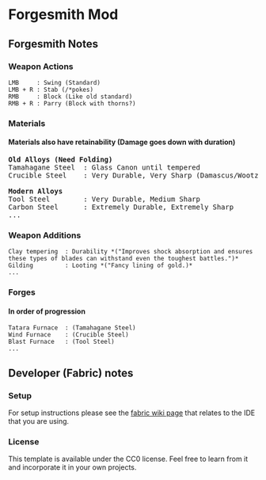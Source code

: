 # Forgesmith Mod

## Forgesmith Notes

### Weapon Actions

    LMB     : Swing (Standard)
    LMB + R : Stab (/*pokes)
    RMB     : Block (Like old standard)
    RMB + R : Parry (Block with thorns?)

### Materials
#### Materials also have retainability (Damage goes down with duration)

<pre>
<b>Old Alloys (Need Folding)</b>
Tamahagane Steel  : Glass Canon until tempered 
Crucible Steel    : Very Durable, Very Sharp (Damascus/Wootz)

<b>Modern Alloys</b>
Tool Steel        : Very Durable, Medium Sharp
Carbon Steel      : Extremely Durable, Extremely Sharp
...
</pre>

### Weapon Additions

    Clay tempering  : Durability *("Improves shock absorption and ensures these types of blades can withstand even the toughest battles.")*
    Gilding         : Looting *("Fancy lining of gold.)*
    ...

### Forges
#### In order of progression

    Tatara Furnace  : (Tamahagane Steel)
    Wind Furnace    : (Crucible Steel)
    Blast Furnace   : (Tool Steel)
    ...

## Developer (Fabric) notes

### Setup

For setup instructions please see the [fabric wiki page](https://fabricmc.net/wiki/tutorial:setup) that relates to the IDE that you are using.

### License

This template is available under the CC0 license. Feel free to learn from it and incorporate it in your own projects.
